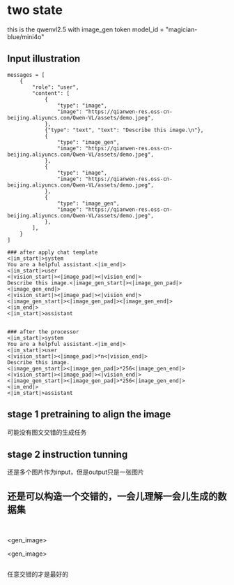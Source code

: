 # two state

this is the qwenvl2.5 with image_gen token
model_id = "magician-blue/mini4o"




## Input illustration
```
messages = [
    {
        "role": "user",
        "content": [
            {
                "type": "image",
                "image": "https://qianwen-res.oss-cn-beijing.aliyuncs.com/Qwen-VL/assets/demo.jpeg",
            },
            {"type": "text", "text": "Describe this image.\n"},
            {
                "type": "image_gen",
                "image": "https://qianwen-res.oss-cn-beijing.aliyuncs.com/Qwen-VL/assets/demo.jpeg",
            },
            {
                "type": "image",
                "image": "https://qianwen-res.oss-cn-beijing.aliyuncs.com/Qwen-VL/assets/demo.jpeg",
            },
            {
                "type": "image_gen",
                "image": "https://qianwen-res.oss-cn-beijing.aliyuncs.com/Qwen-VL/assets/demo.jpeg",
            },
        ],
    }
]

### after apply chat template
<|im_start|>system
You are a helpful assistant.<|im_end|>
<|im_start|>user
<|vision_start|><|image_pad|><|vision_end|>
Describe this image.<|image_gen_start|><|image_gen_pad|><|image_gen_end|>
<|vision_start|><|image_pad|><|vision_end|>
<|image_gen_start|><|image_gen_pad|><|image_gen_end|>
<|im_end|>
<|im_start|>assistant


### after the processor
<|im_start|>system
You are a helpful assistant.<|im_end|>
<|im_start|>user
<|vision_start|><|image_pad|>*n<|vision_end|>
Describe this image.
<|image_gen_start|><|image_gen_pad|>*256<|image_gen_end|>
<|vision_start|><|image_pad|><|vision_end|>
<|image_gen_start|><|image_gen_pad|>*256<|image_gen_end|>
<|im_end|>
<|im_start|>assistant
```


## stage 1 pretraining to align the image
可能没有图文交错的生成任务

## stage 2 instruction tunning
还是多个图片作为input，但是output只是一张图片

## 还是可以构造一个交错的，一会儿理解一会儿生成的数据集

<image>
<image>

<gen_image>

<gen_image>

<image>

任意交错的才是最好的
